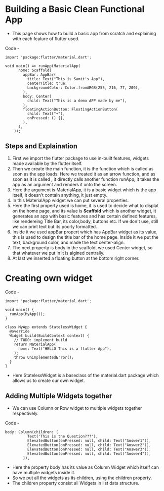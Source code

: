 # Building a Basic Clean Functional App

* This page shows how to build a basic app from scratch and explaining with each feature of flutter used.

<!--[basic_app](images/basic_app.png)-->

Code - 

```
import 'package:flutter/material.dart';

void main() => runApp(MaterialApp(
      home: Scaffold(
        appBar: AppBar(
          title: Text("This is Samit's App"),
          centerTitle: true,
          backgroundColor: Color.fromARGB(255, 216, 77, 209),
        ),
        body: Center(
          child: Text("This is a demo APP made by me"),
        ),
        floatingActionButton: FloatingActionButton(
          child: Text("+"),
          onPressed: () {},
        ),
      ),
    ));
```

## Steps and Explaination

1. First we import the flutter package to use in-built features, widgets made available by the flutter itself.
2. Then we create the main function, it is the function which is called as soon as the app loads. Here we treated it as an arrow function, and as soon as it is called , it directly calls another function runApp, it takes the app as an argument and renders it onto the screen.
3. Here the argument is MaterialApp, it is a basic widget which is the app itself, it doesn't contain anything, it just empty.
4. In this MaterialApp widget we can put several properties.
5. Here the first property used is home, it is used to decide what to displat on the home page, and its value is **Scaffold** which is another widget, it generates an app with basic features and has certain defined features, like rendereing Title Bar, its color,body, buttons etc. If we don't use, still we can print text but its poorly formatted.
6. Inside it we used appBar propert which has AppBar widget as its value, this is used to design the title bar of the home page. Inside it we put the text, background color, and made the text center-align.
7. The next property is body in the scaffold, we used Center widget, so that whatever we put in it is algined centrally. 
8. At last we inserted a floating button at the bottom right corner.

# Creating own widget

Code - 
```
import 'package:flutter/material.dart';

void main() {
  runApp(MyApp());
}

class MyApp extends StatelessWidget {
  @override
  Widget build(BuildContext context) {
    // TODO: implement build
    return MaterialApp(
      home: Text("HELLO This is a flutter App"),
    );
    throw UnimplementedError();
  }
}
```

* Here StatelessWidget is a baseclass of the material.dart package which allows us to create our own widget.


## Adding Multiple Widgets together 

* We can use Column or Row widget to multiple widgets together respectively.

Code - 

```
body: Column(children: [
          Text('This is the Question???'),
          ElevatedButton(onPressed: null, child: Text("Answer1")),
          ElevatedButton(onPressed: null, child: Text("Answer2")),
          ElevatedButton(onPressed: null, child: Text("Answer3")),
          ElevatedButton(onPressed: null, child: Text("Answer4")),
        ]),
```

* Here the property body has its value as Column Widget which itself can have multiple widgets inside it.
* So we put all the widgets as its children, using the children property.
* The children property consist all Widgets in list data structure.
